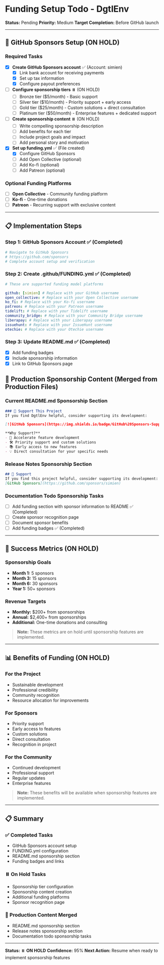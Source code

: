 # Funding Setup Todo - **DgtlEnv**

**Status:** Pending
**Priority:** Medium
**Target Completion:** Before GitHub launch

---

## 🎯 GitHub Sponsors Setup (ON HOLD)

### Required Tasks
- [x] **Create GitHub Sponsors account** ✅ (Account: simien)
  - [x] Link bank account for receiving payments
  - [x] Set up tax information
  - [x] Configure payout preferences

- [ ] **Configure sponsorship tiers** ⏸️ (ON HOLD)
  - [ ] Bronze tier ($5/month) - Basic support
  - [ ] Silver tier ($10/month) - Priority support + early access
  - [ ] Gold tier ($25/month) - Custom solutions + direct consultation
  - [ ] Platinum tier ($50/month) - Enterprise features + dedicated support

- [ ] **Create sponsorship content** ⏸️ (ON HOLD)
  - [ ] Write compelling sponsorship description
  - [ ] Add benefits for each tier
  - [ ] Include project goals and impact
  - [ ] Add personal story and motivation

- [x] **Set up funding.yml** ✅ (File created)
  - [x] Configure GitHub Sponsors
  - [ ] Add Open Collective (optional)
  - [ ] Add Ko-fi (optional)
  - [ ] Add Patreon (optional)

### Optional Funding Platforms
- [ ] **Open Collective** - Community funding platform
- [ ] **Ko-fi** - One-time donations
- [ ] **Patreon** - Recurring support with exclusive content

---

## 📋 Implementation Steps

### Step 1: GitHub Sponsors Account ✅ (Completed)
```bash
# Navigate to GitHub Sponsors
# https://github.com/sponsors
# Complete account setup and verification
```

### Step 2: Create .github/FUNDING.yml ✅ (Completed)
```yaml
# These are supported funding model platforms

github: [simien] # Replace with your GitHub username
open_collective: # Replace with your Open Collective username
ko_fi: # Replace with your Ko-fi username
patreon: # Replace with your Patreon username
tidelift: # Replace with your Tidelift username
community_bridge: # Replace with your Community Bridge username
liberapay: # Replace with your Liberapay username
issuehunt: # Replace with your IssueHunt username
otechie: # Replace with your Otechie username
```

### Step 3: Update README.md ✅ (Completed)
- [x] Add funding badges
- [x] Include sponsorship information
- [x] Link to GitHub Sponsors page

## 📝 Production Sponsorship Content (Merged from Production Files)

### Current README.md Sponsorship Section
```markdown
### 💖 Support This Project
If you find DgtlEnv helpful, consider supporting its development:

[![GitHub Sponsors](https://img.shields.io/badge/GitHub%20Sponsors-Support%20Me-red?style=for-the-badge&logo=github)](https://github.com/sponsors/simien)

**Why Support?**
- 🚀 Accelerate feature development
- 🛠️ Priority support and custom solutions
- 📚 Early access to new features
- 💡 Direct consultation for your specific needs
```

### Release Notes Sponsorship Section
```markdown
## 🙏 Support
If you find this project helpful, consider supporting its development:
[GitHub Sponsors](https://github.com/sponsors/simien)
```

### Documentation Todo Sponsorship Tasks
- [ ] Add funding section with sponsor information to README ✅ (Completed)
- [ ] Create sponsor recognition page
- [ ] Document sponsor benefits
- [ ] Add funding badges ✅ (Completed)

---

## 🎯 Success Metrics (ON HOLD)

### Sponsorship Goals
- **Month 1:** 5 sponsors
- **Month 3:** 15 sponsors
- **Month 6:** 30 sponsors
- **Year 1:** 50+ sponsors

### Revenue Targets
- **Monthly:** $200+ from sponsorships
- **Annual:** $2,400+ from sponsorships
- **Additional:** One-time donations and consulting

> **Note:** These metrics are on hold until sponsorship features are implemented.

---

## 📊 Benefits of Funding (ON HOLD)

### For the Project
- Sustainable development
- Professional credibility
- Community recognition
- Resource allocation for improvements

### For Sponsors
- Priority support
- Early access to features
- Custom solutions
- Direct consultation
- Recognition in project

### For the Community
- Continued development
- Professional support
- Regular updates
- Enterprise features

> **Note:** These benefits will be available when sponsorship features are implemented.

---

## 📋 Summary

### ✅ Completed Tasks
- GitHub Sponsors account setup
- FUNDING.yml configuration
- README.md sponsorship section
- Funding badges and links

### ⏸️ On Hold Tasks
- Sponsorship tier configuration
- Sponsorship content creation
- Additional funding platforms
- Sponsor recognition page

### 📝 Production Content Merged
- README.md sponsorship section
- Release notes sponsorship section
- Documentation todo sponsorship tasks

---

**Status:** ⏸️ **ON HOLD**
**Confidence:** 95%
**Next Action:** Resume when ready to implement sponsorship features
